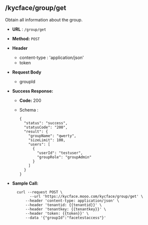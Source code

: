 ## /kycface/group/get

Obtain all information about the group.


* **URL** : `/group/get`
  
* **Method:** `POST`

* **Header**
	
	- content-type : 'application/json'
	- token
	
* **Request Body**

	- groupId
	  
* **Success Response:**

  * **Code:** 200 <br />
  * Schema : 
		
			
		{
		  "status": "success",
		  "statusCode": "200",
		  "result": {
		    "groupName": "qwerty",
		    "sizeLimit": 100,
		    "users": [
		      {
		        "userId": "testuser",
		        "groupRole": "groupAdmin"
		      }
		    ]
		  }
		}
		
	

* **Sample Call:**

   	
    	curl --request POST \
  			  --url 'https://kycface.mooo.com/kycface/group/get' \
            --header 'content-type: application/json' \
            --header 'tenantid: {{tenantid}}' \
            --header 'tenantkey: {{tenantkey}}' \
            --header 'token: {{token}}' \
            --data '{"groupId":"facetestaccess"}'
    	
    	
